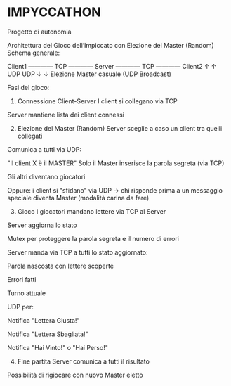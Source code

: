 # IMPYCCATHON 

Progetto di autonomia


Architettura del Gioco dell’Impiccato con Elezione del Master (Random)
Schema generale:

Client1 ———— TCP ———— Server ———— TCP ———— Client2
               ↑                      ↑
              UDP                    UDP
               ↓                      ↓
           Elezione Master casuale (UDP Broadcast)


Fasi del gioco:
1. Connessione Client-Server
I client si collegano via TCP


Server mantiene lista dei client connessi



2. Elezione del Master (Random)
Server sceglie a caso un client tra quelli collegati


Comunica a tutti via UDP:


"Il client X è il MASTER"
Solo il Master inserisce la parola segreta (via TCP)


Gli altri diventano giocatori


Oppure: i client si "sfidano" via UDP → chi risponde prima a un messaggio speciale diventa Master (modalità carina da fare)

3. Gioco
I giocatori mandano lettere via TCP al Server


Server aggiorna lo stato


Mutex per proteggere la parola segreta e il numero di errori


Server manda via TCP a tutti lo stato aggiornato:


Parola nascosta con lettere scoperte


Errori fatti


Turno attuale


UDP per:


Notifica "Lettera Giusta!"


Notifica "Lettera Sbagliata!"


Notifica "Hai Vinto!" o "Hai Perso!"



4. Fine partita
Server comunica a tutti il risultato


Possibilità di rigiocare con nuovo Master eletto


